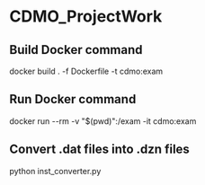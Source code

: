 # CDMO_ProjectWork

## Build Docker command
docker build . -f Dockerfile -t cdmo:exam

## Run Docker command
docker run --rm -v "$(pwd)":/exam -it cdmo:exam

## Convert .dat files into .dzn files
python inst_converter.py